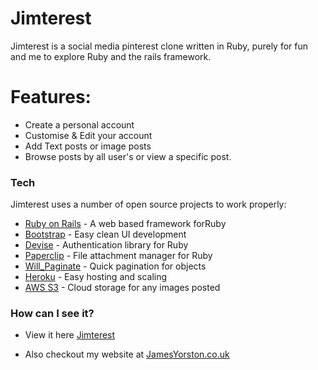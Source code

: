 # Jimterest

Jimterest is a social media pinterest clone written in Ruby, purely for fun and me to explore Ruby and the rails framework. 

# Features:

  - Create a personal account
  - Customise & Edit your account
  - Add Text posts or image posts
  - Browse posts by all user's or view a specific post.
### Tech

Jimterest uses a number of open source projects to work properly:
* [Ruby on Rails] - A web based framework forRuby
* [Bootstrap] - Easy clean UI development
* [Devise] - Authentication library for Ruby
* [Paperclip] - File attachment manager for Ruby
* [Will_Paginate] - Quick pagination for objects
* [Heroku] - Easy hosting and scaling
* [AWS S3] - Cloud storage for any images posted

### How can I see it? 

- View it here [Jimterest]
- Also checkout my website at [JamesYorston.co.uk]



   [Ruby on Rails]: <http://rubyonrails.org/>
   [Bootstrap]: <http://getbootstrap.com/>
   [Devise]: <https://github.com/plataformatec/devise>
   [Paperclip]: <https://github.com/thoughtbot/paperclip>
   [Will_Paginate]: <https://github.com/mislav/will_paginate>
   [Heroku]: <https://heroku.comp>
   [AWS S3]: <https://aws.amazon.com/s3/>
   [Jimterest]: <http://jimterest.jamesyorston.co.uk>
   [JamesYorston.co.uk]: <http://jamesyorston.co.uk>

